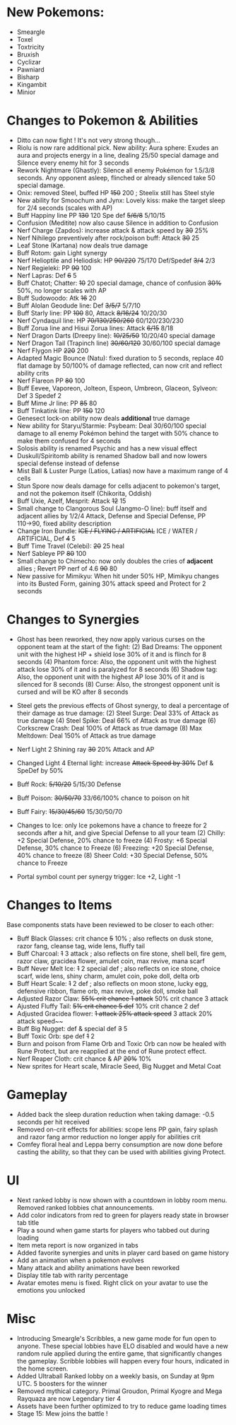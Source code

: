 # New Pokemons:

- Smeargle
- Toxel
- Toxtricity
- Bruxish
- Cyclizar
- Pawniard
- Bisharp
- Kingambit
- Minior

# Changes to Pokemon & Abilities

- Ditto can now fight ! It's not very strong though...
- Riolu is now rare additional pick. New ability: Aura sphere: Exudes an aura and projects energy in a line, dealing 25/50 special damage and Silence every enemy hit for 3 seconds
- Rework Nightmare (Ghastly): Silence all enemy Pokémon for 1.5/3/8 seconds. Any opponent asleep, flinched or already silenced take 50 special damage.
- Onix: removed Steel, buffed HP ~~150~~ 200 ; Steelix still has Steel style
- New ability for Smoochum and Jynx: Lovely kiss: make the target sleep for 2/4 seconds (scales with AP)
- Buff Happiny line PP ~~130~~ 120 Spe def ~~5/6/8~~ 5/10/15
- Confusion (Meditite) now also cause Silence in addition to Confusion
- Nerf Charge (Zapdos): increase attack & attack speed by ~~30~~ 25%
- Nerf Nihilego preventively after rock/poison buff: Attack ~~30~~ 25
- Leaf Stone (Kartana) now deals true damage
- Buff Rotom: gain Light synergy
- Nerf Helioptile and Heliodisk: HP ~~90/220~~ 75/170 Def/Spedef ~~3/4~~ 2/3
- Nerf Regieleki: PP ~~90~~ 100
- Nerf Lapras: Def ~~6~~ 5
- Buff Chatot; Chatter: ~~10~~ 20 special damage, chance of confusion ~~30%~~ 50%, no longer scales with AP
- Buff Sudowoodo: Atk ~~16~~ 20
- Buff Alolan Geodude line: Def ~~3/5/7~~ 5/7/10
- Buff Starly line: PP ~~100~~ 80, Attack ~~8/16/24~~ 10/20/30
- Nerf Cyndaquil line: HP ~~70/130/250/260~~ 60/120/230/230
- Buff Zorua line and Hisui Zorua lines: Attack ~~6/15~~ 8/18
- Nerf Dragon Darts (Dreepy line): ~~10/25/50~~ 10/20/40 special damage
- Nerf Dragon Tail (Trapinch line) ~~30/60/120~~ 30/60/100 special damage
- Nerf Flygon HP ~~220~~ 200
- Adapted Magic Bounce (Natu): fixed duration to 5 seconds, replace 40 flat damage by 50/100% of damage reflected, can now crit and reflect ability crits
- Nerf Flareon PP ~~80~~ 100
- Buff Eevee, Vaporeon, Jolteon, Espeon, Umbreon, Glaceon, Sylveon: Def 3 Spedef 2
- Buff Mime Jr line: PP ~~85~~ 80
- Buff Tinkatink line: PP ~~150~~ 120
- Genesect lock-on ability now deals **additional** true damage
- New ability for Staryu/Starmie: Psybeam: Deal 30/60/100 special damage to all enemy Pokémon behind the target with 50% chance to make them confused for 4 seconds
- Solosis ability is renamed Psychic and has a new visual effect
- Duskull/Spiritomb ability is renamed Shadow ball and now lowers special defense instead of defense
- Mist Ball & Luster Purge (Latios, Latias) now have a maximum range of 4 cells
- Stun Spore now deals damage for cells adjacent to pokemon's target, and not the pokemon itself (Chikorita, Oddish)
- Buff Uxie, Azelf, Mesprit: Attack ~~12~~ 15
- Small change to Clangorous Soul (Jangmo-O line): buff itself and adjacent allies by 1/2/4 Attack, Defense and Special Defense, PP 110→90, fixed ability description
- Change Iron Bundle: ~~ICE / FLYING / ARTIFICIAL~~ ICE / WATER / ARTIFICIAL, Def ~~4~~ 5
- Buff Time Travel (Celebi): ~~20~~ 25 heal
- Nerf Sableye PP ~~80~~ 100
- Small change to Chimecho: now only doubles the cries of **adjacent** allies ; Revert PP nerf of 4.6 ~~90~~ 80
- New passive for Mimikyu: When hit under 50% HP, Mimikyu changes into its Busted Form, gaining 30% attack speed and Protect for 2 seconds

# Changes to Synergies

- Ghost has been reworked, they now apply various curses on the opponent team at the start of the fight:
  (2) Bad Dreams: The opponent unit with the highest HP + shield lose 30% of it and is flinch for 8 seconds
  (4) Phantom force: Also, the opponent unit with the highest attack lose 30% of it and is paralyzed for 8 seconds
  (6) Shadow tag: Also, the opponent unit with the highest AP lose 30% of it and is silenced for 8 seconds
  (8) Curse: Also, the strongest opponent unit is cursed and will be KO after 8 seconds

- Steel gets the previous effects of Ghost synergy, to deal a percentage of their damage as true damage:
  (2) Steel Surge: Deal 33% of Attack as true damage
  (4) Steel Spike: Deal 66% of Attack as true damage
  (6) Corkscrew Crash: Deal 100% of Attack as true damage
  (8) Max Meltdown: Deal 150% of Attack as true damage

- Nerf Light 2 Shining ray ~~30~~ 20% Attack and AP
- Changed Light 4 Eternal light: increase ~~Attack Speed by 30%~~ Def & SpeDef by 50%
- Buff Rock: ~~5/10/20~~ 5/15/30 Defense
- Buff Poison: ~~30/50/70~~ 33/66/100% chance to poison on hit
- Buff Fairy: ~~15/30/45/60~~ 15/30/50/70

- Changes to Ice: only Ice pokemons have a chance to freeze for 2 seconds after a hit, and give Special Defense to all your team
  (2) Chilly: +2 Special Defense, 20% chance to freeze
  (4) Frosty: +6 Special Defense, 30% chance to Freeze
  (6) Freezing: +20 Special Defense, 40% chance to freeze
  (8) Sheer Cold: +30 Special Defense, 50% chance to Freeze

- Portal symbol count per synergy trigger: Ice +2, Light -1

# Changes to Items

Base components stats have been reviewed to be closer to each other:

- Buff Black Glasses: crit chance ~~5~~ 10% ; also reflects on dusk stone, razor fang, cleanse tag, wide lens, fluffy tail
- Buff Charcoal: ~~1~~ 3 attack ; also reflects on fire stone, shell bell, fire gem, razor claw, gracidea flower, amulet coin, max revive, mana scarf
- Buff Never Melt Ice: ~~1~~ 2 special def ; also reflects on ice stone, choice scarf, wide lens, shiny charm, amulet coin, poke doll, delta orb
- Buff Heart Scale: ~~1~~ 2 def ; also reflects on moon stone, lucky egg, defensive ribbon, flame orb, max revive, poke doll, smoke ball
- Adjusted Razor Claw: ~~55% crit chance 1 attack~~ 50% crit chance 3 attack
- Ajusted Fluffy Tail: ~~5% crit chance 5 def~~ 10% crit chance 2 def
- Adjusted Gracidea flower: ~~1 attack 25% attack speed~~ 3 attack 20% attack speed~~
- Buff Big Nugget: def & special def ~~3~~ 5
- Buff Toxic Orb: spe def ~~1~~ 2
- Burn and poison from Flame Orb and Toxic Orb can now be healed with Rune Protect, but are reapplied at the end of Rune protect effect.
- Nerf Reaper Cloth: crit chance & AP ~~20%~~ 10%
- New sprites for Heart scale, Miracle Seed, Big Nugget and Metal Coat

# Gameplay

- Added back the sleep duration reduction when taking damage: -0.5 seconds per hit received
- Removed on-crit effects for abilities: scope lens PP gain, fairy splash and razor fang armor reduction no longer apply for abilities crit
- Comfey floral heal and Leppa berry consumption are now done before casting the ability, so that they can be used with abilities giving Protect.

# UI

- Next ranked lobby is now shown with a countdown in lobby room menu. Removed ranked lobbies chat announcements.
- Add color indicators from red to green for players ready state in browser tab title
- Play a sound when game starts for players who tabbed out during loading
- Item meta report is now organized in tabs
- Added favorite synergies and units in player card based on game history
- Add an animation when a pokemon evolves
- Many attack and ability animations have been reworked
- Display title tab with rarity percentage
- Avatar emotes menu is fixed. Right click on your avatar to use the emotions you unlocked

# Misc

- Introducing Smeargle's Scribbles, a new game mode for fun open to anyone. These special lobbies have ELO disabled and would have a new random rule applied during the entire game, that significantly changes the gameplay. Scribble lobbies will happen every four hours, indicated in the home screen.
- Added Ultraball Ranked lobby on a weekly basis, on Sunday at 9pm UTC. 5 boosters for the winner
- Removed mythical category. Primal Groudon, Primal Kyogre and Mega Rayquaza are now Legendary tier 4
- Assets have been further optimized to try to reduce game loading times
- Stage 15: Mew joins the battle !
